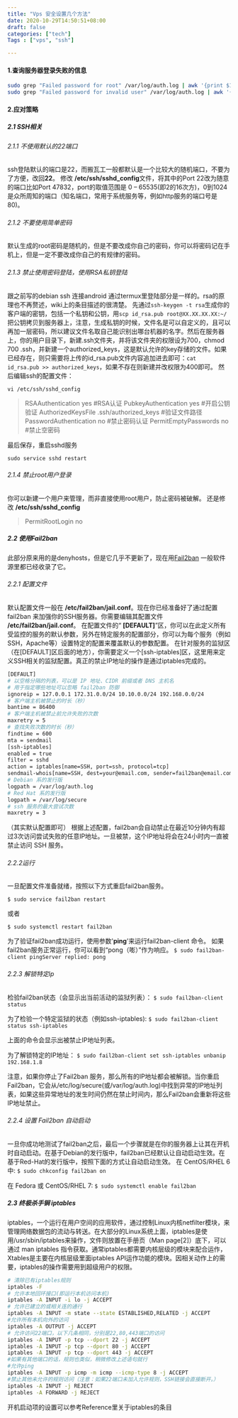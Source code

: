 ```yaml
---
title: "Vps 安全设置几个方法"
date: 2020-10-29T14:50:51+08:00
draft: false
categories: ["tech"]
Tags : ["vps", "ssh"]

---
```


#### 1.查询服务器登录失败的信息
```bash
sudo grep "Failed password for root" /var/log/auth.log | awk '{print $11}' | sort | uniq -c | sort -nr | more
sudo grep "Failed password for invalid user" /var/log/auth.log | awk '{print $13}' | sort | uniq -c | sort -nr | more
```


#### 2.应对策略

##### 2.1 SSH相关

###### 2.1.1 不使用默认的22端口
ssh登陆默认的端口是22，而搬瓦工一般都默认是一个比较大的随机端口，不要为了方便，改回**22**。
修改 **/etc/ssh/sshd_config**文件，将其中的Port 22改为随意的端口比如Port 47832，port的取值范围是 0 – 65535(即2的16次方)，0到1024是众所周知的端口（知名端口，常用于系统服务等，例如http服务的端口号是80)。

###### 2.1.2 不要使用简单密码
默认生成的root密码是随机的，但是不要改成你自己的密码，你可以将密码记在手机上，但是一定不要改成你自己的有规律的密码。

###### 2.1.3 禁止使用密码登陆，使用RSA私钥登陆
跟之前写的debian ssh 连接android 通过termux里登陆部分是一样的。rsa的原理也不再赘述，wiki上的条目描述的很清楚。
先通过`ssh-keygen -t rsa`生成你的客户端的密钥，包括一个私钥和公钥，用`scp id_rsa.pub root@XX.XX.XX.XX:~/`把公钥拷贝到服务器上，注意，生成私钥的时候，文件名是可以自定义的，且可以再加一层密码，所以建议文件名取自己能识别出哪台机器的名字。然后在服务器上，你的用户目录下，新建.ssh文件夹，并将该文件夹的权限设为700，chmod 700 .ssh，并新建一个authorized_keys，这是默认允许的key存储的文件。如果已经存在，则只需要将上传的id_rsa.pub文件内容追加进去即可：`cat id_rsa.pub >> authorized_keys`，如果不存在则新建并改权限为400即可。
然后编辑ssh的配置文件：
```shell
vi /etc/ssh/sshd_config
```

>RSAAuthentication yes #RSA认证
PubkeyAuthentication yes #开启公钥验证
AuthorizedKeysFile .ssh/authorized_keys #验证文件路径
PasswordAuthentication no #禁止密码认证
PermitEmptyPasswords no #禁止空密码

最后保存，重启sshd服务
```shell
sudo service sshd restart
```

###### 2.1.4 禁止root用户登录
你可以新建一个用户来管理，而非直接使用root用户，防止密码被破解。
还是修改 **/etc/ssh/sshd_config**
>PermitRootLogin no


##### 2.2 使用Fail2ban

此部分原来用的是denyhosts，但是它几乎不更新了，现在用[Fail2ban](https://github.com/fail2ban/fail2ban)
一般软件源里都已经收录了它。
###### 2.2.1 配置文件
默认配置文件一般在 **/etc/fail2ban/jail.conf**。现在你已经准备好了通过配置 fail2ban 来加强你的SSH服务器。你需要编辑其配置文件 **/etc/fail2ban/jail.conf**。 在配置文件的“ **[DEFAULT]**”区，你可以在此定义所有受监控的服务的默认参数，另外在特定服务的配置部分，你可以为每个服务（例如SSH，Apache等）设置特定的配置来覆盖默认的参数配置。
在针对服务的监狱区（在[DEFAULT]区后面的地方），你需要定义一个[ssh-iptables]区，这里用来定义SSH相关的监狱配置。真正的禁止IP地址的操作是通过iptables完成的。
```bash
[DEFAULT]
# 以空格分隔的列表，可以是 IP 地址、CIDR 前缀或者 DNS 主机名
# 用于指定哪些地址可以忽略 fail2ban 防御
ignoreip = 127.0.0.1 172.31.0.0/24 10.10.0.0/24 192.168.0.0/24
# 客户端主机被禁止的时长（秒）
bantime = 86400
# 客户端主机被禁止前允许失败的次数 
maxretry = 5
# 查找失败次数的时长（秒）
findtime = 600
mta = sendmail
[ssh-iptables]
enabled = true
filter = sshd
action = iptables[name=SSH, port=ssh, protocol=tcp]
sendmail-whois[name=SSH, dest=your@email.com, sender=fail2ban@email.com]
# Debian 系的发行版 
logpath = /var/log/auth.log
# Red Hat 系的发行版
logpath = /var/log/secure
# ssh 服务的最大尝试次数 
maxretry = 3
```
（其实默认配置即可）
根据上述配置，fail2ban会自动禁止在最近10分钟内有超过3次访问尝试失败的任意IP地址。一旦被禁，这个IP地址将会在24小时内一直被禁止访问 SSH 服务。
###### 2.2.2运行
一旦配置文件准备就绪，按照以下方式重启fail2ban服务。
```shell
$ sudo service fail2ban restart
```
或者
```shell
$ sudo systemctl restart fail2ban
```
为了验证fail2ban成功运行，使用参数'**ping**'来运行fail2ban-client 命令。 如果fail2ban服务正常运行，你可以看到“pong（嘭）”作为响应。
`$ sudo fail2ban-client pingServer replied: pong`

###### 2.2.3 解锁特定ip
检验fail2ban状态（会显示出当前活动的监狱列表）：
`$ sudo fail2ban-client status`

为了检验一个特定监狱的状态（例如ssh-iptables):
`$ sudo fail2ban-client status ssh-iptables`

上面的命令会显示出被禁止IP地址列表。

为了解锁特定的IP地址：
`$ sudo fail2ban-client set ssh-iptables unbanip 192.168.1.8`

注意，如果你停止了Fail2ban 服务，那么所有的IP地址都会被解锁。当你重启 Fail2ban，它会从/etc/log/secure(或/var/log/auth.log)中找到异常的IP地址列表，如果这些异常地址的发生时间仍然在禁止时间内，那么Fail2ban会重新将这些IP地址禁止。

###### 2.2.4 设置 Fail2ban 自动启动
一旦你成功地测试了fail2ban之后，最后一个步骤就是在你的服务器上让其在开机时自动启动。在基于Debian的发行版中，fail2ban已经默认让自动启动生效。在基于Red-Hat的发行版中，按照下面的方式让自动启动生效。
在 CentOS/RHEL 6中:
`$ sudo chkconfig fail2ban on`

在 Fedora 或 CentOS/RHEL 7:
`$ sudo systemctl enable fail2ban`



##### 2.3 终极杀手锏 iptables
iptables，一个运行在用户空间的应用软件，通过控制Linux内核netfilter模块，来管理网络数据包的流动与转送。在大部分的Linux系统上面，iptables是使用/usr/sbin/iptables来操作，文件则放置在手册页（Man page[2]）底下，可以通过 man iptables 指令获取。通常iptables都需要内核层级的模块来配合运作，Xtables是主要在内核层级里面iptables API运作功能的模块。因相关动作上的需要，iptables的操作需要用到超级用户的权限。
```bash
# 清除已有iptables规则
iptables -F
# 允许本地回环接口(即运行本机访问本机)
iptables -A INPUT -i lo -j ACCEPT
# 允许已建立的或相关连的通行
iptables -A INPUT -m state --state ESTABLISHED,RELATED -j ACCEPT
#允许所有本机向外的访问
iptables -A OUTPUT -j ACCEPT
# 允许访问22端口，以下几条相同，分别是22,80,443端口的访问
iptables -A INPUT -p tcp --dport 22 -j ACCEPT
iptables -A INPUT -p tcp --dport 80 -j ACCEPT
iptables -A INPUT -p tcp --dport 443 -j ACCEPT
#如果有其他端口的话，规则也类似，稍微修改上述语句就行
#允许ping
iptables -A INPUT -p icmp -m icmp --icmp-type 8 -j ACCEPT
#禁止其他未允许的规则访问（注意：如果22端口未加入允许规则，SSH链接会直接断开。）
iptables -A INPUT -j REJECT 
iptables -A FORWARD -j REJECT
```
开机启动项的设置可以参考Reference里关于iptables的条目